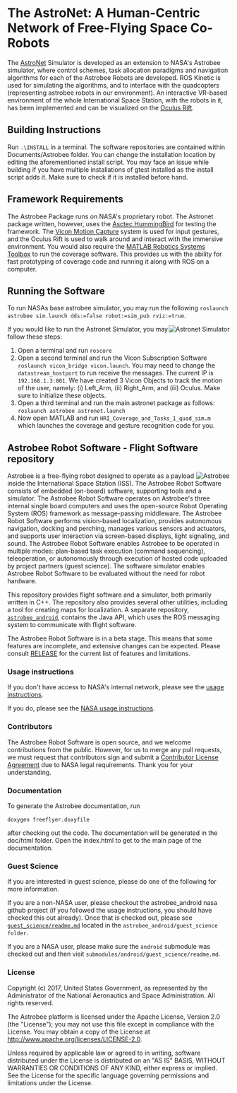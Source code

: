 # The AstroNet: A Human-Centric Network of Free-Flying Space Co-Robots
The [AstroNet](https://www.nasa.gov/directorates/spacetech/strg/ecf2016/AstroNet.html) Simulator is developed as an extension to NASA's Astrobee simulator, where control schemes, task allocation paradigms and navigation algorithms for each of the Astrobee Robots are developed. ROS Kinetic is used for simulating the algorithms, and to interface with the quadcopters (representing astrobee robots in our environment). An interactive VR-based environment of the whole International Space Station, with the robots in it, has been implemented and can be visualized on the [Oculus Rift](https://www.oculus.com/rift/).

## Building Instructions
Run ```.\INSTALL``` in a terminal. The software repositories are contained within Documents/Astrobee folder. You can change the installation location by editing the aforementioned install script. You may face an issue while building if you have multiple installations of gtest installed as the install script adds it. Make sure to check if it is installed before hand.

## Framework Requirements
The Astrobee Package runs on NASA's proprietary robot. The Astronet package written, however, uses the [Asctec HummingBird](http://www.asctec.de/en/uav-uas-drones-rpas-roav/asctec-hummingbird/) for testing the framework. The [Vicon Motion Capture](https://www.vicon.com/) system is used for input gestures, and the Oculus Rift is used to walk around and interact with the immersive environment. You would also require the [MATLAB Robotics Systems Toolbox](https://www.mathworks.com/products/robotics.html) to run the coverage software. This provides us with the ability for fast prototyping of coverage code and running it along with ROS on a computer.

## Running the Software
To run NASAs base astrobee simulator, you may run the following ```roslaunch astrobee sim.launch dds:=false robot:=sim_pub rviz:=true```.

<img src="doc/images/sim.png" srcset="../images/sim.png 1x" title="Astronet Simulator" align="right" style="display: block"/>

If you would like to run the Astronet Simulator, you may follow these steps:
1. Open a terminal and run ```roscore```
2. Open a second terminal and run the Vicon Subscription Software ```roslaunch vicon_bridge vicon.launch```. You may need to change the ```datastream_hostport``` to run receive the messages. The current IP is ```192.168.1.3:801```. We have created 3 Vicon Objects to track the motion of the user, namely: (i) Left_Arm, (ii) Right_Arm, and (iii) Oculus. Make sure to initialize these objects.
3. Open a third terminal and run the main astronet package as follows: ```roslaunch astrobee astronet.launch```
4. Now open MATLAB and run ```HRI_Coverage_and_Tasks_1_quad_sim.m``` which launches the coverage and gesture recognition code for you. 


## Astrobee Robot Software - Flight Software repository

<p>
<img src="doc/images/astrobee.png" srcset="../images/astrobee.png 1x" title="Astrobee" align="right" style="display: inline"/>
Astrobee is a free-flying robot designed to operate as a payload inside
the International Space Station (ISS). The Astrobee Robot Software consists of
embedded (on-board) software, supporting tools and a simulator. The Astrobee
Robot Software operates on Astrobee's three internal single board computers and
uses the open-source Robot Operating System (ROS) framework as message-passing
middleware. The Astrobee Robot Software performs vision-based localization,
provides autonomous navigation, docking and perching, manages various sensors
and actuators, and supports user interaction via screen-based displays, light
signaling, and sound. The Astrobee Robot Software enables Astrobee to be
operated in multiple modes: plan-based task execution (command sequencing),
teleoperation, or autonomously through execution of hosted code uploaded by
project partners (guest science). The software simulator enables Astrobee Robot
Software to be evaluated without the need for robot hardware.
</p>

This repository provides flight software and a simulator, both primarily written
in C++. The repository also provides several other utilities, including a tool
for creating maps for localization. A separate repository,
[`astrobee_android`](https://github.com/nasa/astrobee_android), contains the
Java API, which uses the ROS messaging system to communicate with flight
software.

The Astrobee Robot Software is in a beta stage. This means that some
features are incomplete, and extensive changes can be expected. Please consult
[RELEASE](RELEASE.md) for the current list of features and limitations.

### Usage instructions

If you don't have access to NASA's internal network, please see the
[usage instructions](INSTALL.md).

If you do, please see the [NASA usage instructions](NASA_INSTALL.md).

### Contributors

The Astrobee Robot Software is open source, and we welcome contributions
from the public. However, for us to merge any pull requests, we must request
that contributors sign and submit a [Contributor License Agreement](https://www.nasa.gov/sites/default/files/atoms/files/astrobee_individual_contributor_license_agreement.pdf)
due to NASA legal requirements. Thank you for your understanding.

### Documentation
To generate the Astrobee documentation, run

    doxygen freeflyer.doxyfile

after checking out the code. The documentation will be generated in the doc/html
folder. Open the index.html to get to the main page of the documentation.

### Guest Science

If you are interested in guest science, please do one of the following for more
information.

If you are a non-NASA user, please checkout the astrobee_android nasa github
project (if you followed the usage instructions, you should have checked this
out already). Once that is checked out, please see
[`guest_science/readme.md`](https://github.com/nasa/astrobee_android/blob/HEAD/guest_science/readme.md)
located in the `astrobee_android/guest_science folder`.

If you are a NASA user, please make sure the `android` submodule was checked out
and then visit `submodules/android/guest_science/readme.md`.

### License

Copyright (c) 2017, United States Government, as represented by the
Administrator of the National Aeronautics and Space Administration.
All rights reserved.

The Astrobee platform is licensed under the Apache License, Version 2.0 (the
"License"); you may not use this file except in compliance with the License. You
may obtain a copy of the License at http://www.apache.org/licenses/LICENSE-2.0.

Unless required by applicable law or agreed to in writing, software distributed
under the License is distributed on an "AS IS" BASIS, WITHOUT WARRANTIES OR
CONDITIONS OF ANY KIND, either express or implied. See the License for the
specific language governing permissions and limitations under the License.

